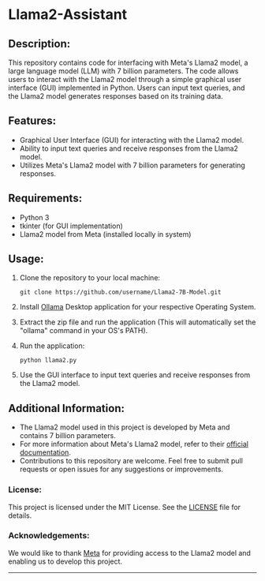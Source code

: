 # Llama2-Assistant

## Description:
This repository contains code for interfacing with Meta's Llama2 model, a large language model (LLM) with 7 billion parameters. The code allows users to interact with the Llama2 model through a simple graphical user interface (GUI) implemented in Python. Users can input text queries, and the Llama2 model generates responses based on its training data.

## Features:
- Graphical User Interface (GUI) for interacting with the Llama2 model.
- Ability to input text queries and receive responses from the Llama2 model.
- Utilizes Meta's Llama2 model with 7 billion parameters for generating responses.

## Requirements:
- Python 3
- tkinter (for GUI implementation)
- Llama2 model from Meta (installed locally in system)

## Usage:
1. Clone the repository to your local machine:
   ```
   git clone https://github.com/username/Llama2-7B-Model.git
   ```

2. Install [Ollama](https://ollama.com/) Desktop application for your respective Operating System.

3. Extract the zip file and run the application (This will automatically set the "ollama" command in your OS's PATH).

4. Run the application:
   ```
   python llama2.py
   ```

5. Use the GUI interface to input text queries and receive responses from the Llama2 model.

## Additional Information:
- The Llama2 model used in this project is developed by Meta and contains 7 billion parameters.
- For more information about Meta's Llama2 model, refer to their [official documentation](https://llama.meta.com/llama2/).
- Contributions to this repository are welcome. Feel free to submit pull requests or open issues for any suggestions or improvements.

### License:
This project is licensed under the MIT License. See the [LICENSE](LICENSE) file for details.

### Acknowledgements:
We would like to thank [Meta](https://about.meta.com/) for providing access to the Llama2 model and enabling us to develop this project.

-----------------------------------------------------------------------------------------------------------------
